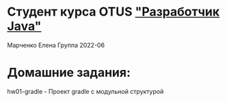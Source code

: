 # Студент курса OTUS ["Разработчик Java"](https://otus.ru/lessons/java-professional/?utm_source=github&utm_medium=free&utm_campaign=otus)

Марченко Елена
Группа 2022-06

# Домашние задания:
hw01-gradle     - Проект gradle с модульной структурой
